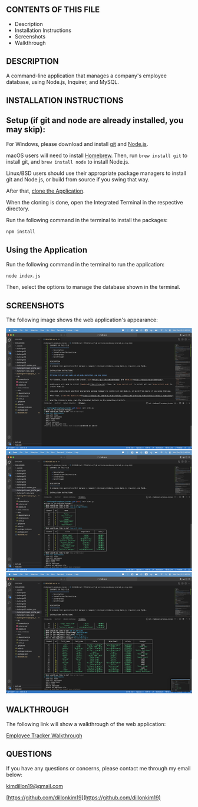 CONTENTS OF THIS FILE
---------------------
  * Description
  * Installation Instructions
  * Screenshots
  * Walkthrough
  
DESCRIPTION
-----------
A command-line application that manages a company's employee database, using Node.js, Inquirer, and MySQL.

INSTALLATION INSTRUCTIONS
-------------------------
## Setup (if git and node are already installed, you may skip): 

For Windows, please download and install [git](https://git-scm.com/downloads) and [Node.js](https://nodejs.org/en/download/).

macOS users will need to install [Homebrew](https://brew.sh/). Then, run `brew install git` to install git, and `brew install node` to install Node.js.

Linux/BSD users should use their appropriate package managers to install git and Node.js, or build from source if you swing that way.

After that, [clone the Application](https://help.github.com/en/github/creating-cloning-and-archiving-repositories/cloning-a-repository).

When the cloning is done, open the Integrated Terminal in the respective directory. 

Run the following command in the terminal to install the packages: 

```bash
npm install
```

## Using the Application

Run the following command in the terminal to run the application: 

```bash
node index.js
```

Then, select the options to manage the database shown in the terminal. 

SCREENSHOTS
-----------
The following image shows the web application's appearance:

![Screenshot 1](./assets/images/screenshot1.png)
![Screenshot 2](./assets/images/screenshot2.png)
![Screenshot 3](./assets/images/screenshot3.png)

WALKTHROUGH
-----------
The following link will show a walkthrough of the web application: 

[Employee Tracker Walkthrough](https://drive.google.com/file/d/1U5jotfaR9KL03OYJvaqZKGYMcxb8zm2W/view)

QUESTIONS
---------
If you have any questions or concerns, please contact me through my email below: 

kimdillon19@gmail.com

[https://github.com/dillonkim19](https://github.com/dillonkim19)